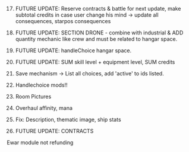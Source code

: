 17. FUTURE UPDATE: Reserve contracts & battle for next update, make subtotal credits in case user change his mind -> update all consequences, starpos consequences

18. FUTURE UPDATE: SECTION DRONE - combine with industrial & ADD quantity mechanic like crew and must be related to hangar space. 
21. FUTURE UPDATE: handleChoice hangar space.
19. FUTURE UPDATE: SUM skill level + equipment level, SUM credits
22. Save mechanism -> List all choices, add 'active' to ids listed. 
23. Handlechoice mods!!
24. Room Pictures
25. Overhaul affinity, mana
26. Fix: Description, thematic image, ship stats
27. FUTURE UPDATE: CONTRACTS

Ewar module not refunding
